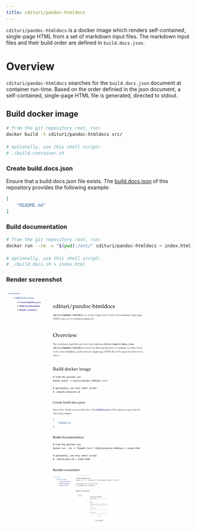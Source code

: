 ```yaml
---
title: cdituri/pandoc-htmldocs
---
```


`cdituri/pandoc-htmldocs` is a docker image which renders self-contained,
single-page HTML from a set of markdown input files. The markdown input files
and their build order are defined in `build.docs.json`.


# Overview

`cdituri/pandoc-htmldocs` searches for the `build.docs.json` document at
container run-time. Based on the order definied in the json document, a
self-contained, single-page HTML file is generated, directed to stdout.

## Build docker image

```bash
# from the git repository root, run:
docker build -t cdituri/pandoc-htmldocs src/

# optionally, use this shell script:
# ./build.container.sh
```

### Create build.docs.json

Ensure that a build.docs.json file exists. The [build.docs.json](build.docs.json) of this repository provides the following example:

```json
[
    "README.md"
]
```

### Build documentation

```bash
# from the git repository root, run:
docker run --rm -v "$(pwd):/src/" cdituri/pandoc-htmldocs > index.html

# optionally, use this shell script:
# ./build.docs.sh > index.html
```

### Render screenshot

![Screenshot](assets/screenshot.png)
